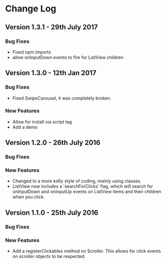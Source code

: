 # Change Log

## Version 1.3.1 - 29th July 2017

### Bug Fixes
* Fixed npm imports
* allow onInputDown events to fire for ListView children

## Version 1.3.0 - 12th Jan 2017

### Bug Fixes
* Fixed SwipeCarousel, it was completely broken.
### New Features
* Allow for install via script tag
* Add a demo

## Version 1.2.0 - 26th July 2016

### Bug Fixes
### New Features
* Changed to a more es6y style of coding, mainly using classes.
* ListView now includes a 'searchForClicks' flag, which will search for onInputDown and onInputUp events on ListView items and their children when you click.

## Version 1.1.0 - 25th July 2016
### Bug Fixes
### New Features
* Add a registerClickables method on Scroller. This allows for click events on scroller objects to be respected.
